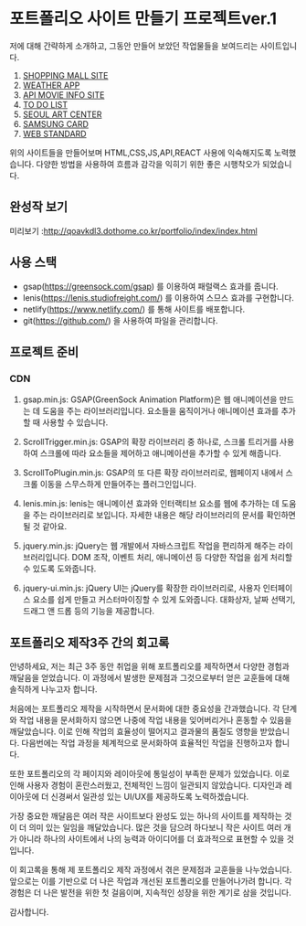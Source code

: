 # 포트폴리오 사이트 만들기 프로젝트ver.1

저에 대해 간략하게 소개하고, 그동안 만들어 보았던 작업물들을 보여드리는 사이트입니다.

1. [SHOPPING MALL SITE](https://remarkable-monstera-25cfcc.netlify.app/)
2. [WEATHER APP](https://monumental-hummingbird-b0c3ee.netlify.app/)
3. [API MOVIE INFO SITE](https://celebrated-torte-ecf85d.netlify.app/)
4. [TO DO LIST](https://celebrated-baklava-2ccfb5.netlify.app/)
5. [SEOUL ART CENTER](http://qoavkdl4.dothome.co.kr/seoulartscenter/index.html)
6. [SAMSUNG CARD](https://elegant-klepon-3fd064.netlify.app/)
7. [WEB STANDARD](https://celadon-griffin-6a779d.netlify.app/)

위의 사이트들을 만들어보며 HTML,CSS,JS,API,REACT 사용에 익숙해지도록 노력했습니다.
다양한 방법을 사용하여 흐름과 감각을 익히기 위한 좋은 시행착오가 되었습니다.

## 완성작 보기

미리보기 :http://qoavkdl3.dothome.co.kr/portfolio/index/index.html

## 사용 스택

- gsap(https://greensock.com/gsap) 를 이용하여 패럴랙스 효과를 줍니다.
- lenis(https://lenis.studiofreight.com/) 를 이용하여 스므스 효과를 구현합니다.
- netlify(https://www.netlify.com/) 를 통해 사이트를 배포합니다.
- git(https://github.com/) 을 사용하여 파일을 관리합니다.

## 프로젝트 준비

### CDN
1. gsap.min.js: GSAP(GreenSock Animation Platform)은 웹 애니메이션을 만드는 데 도움을 주는 라이브러리입니다. 요소들을 움직이거나 애니메이션 효과를 추가할 때 사용할 수 있습니다.

2. ScrollTrigger.min.js: GSAP의 확장 라이브러리 중 하나로, 스크롤 트리거를 사용하여 스크롤에 따라 요소들을 제어하고 애니메이션을 추가할 수 있게 해줍니다.

3. ScrollToPlugin.min.js: GSAP의 또 다른 확장 라이브러리로, 웹페이지 내에서 스크롤 이동을 스무스하게 만들어주는 플러그인입니다.

4. lenis.min.js: lenis는 애니메이션 효과와 인터랙티브 요소를 웹에 추가하는 데 도움을 주는 라이브러리로 보입니다. 자세한 내용은 해당 라이브러리의 문서를 확인하면 될 것 같아요.

5. jquery.min.js: jQuery는 웹 개발에서 자바스크립트 작업을 편리하게 해주는 라이브러리입니다. DOM 조작, 이벤트 처리, 애니메이션 등 다양한 작업을 쉽게 처리할 수 있도록 도와줍니다.

6. jquery-ui.min.js: jQuery UI는 jQuery를 확장한 라이브러리로, 사용자 인터페이스 요소를 쉽게 만들고 커스터마이징할 수 있게 도와줍니다. 대화상자, 날짜 선택기, 드래그 앤 드롭 등의 기능을 제공합니다.

## 포트폴리오 제작3주 간의 회고록

안녕하세요, 저는 최근 3주 동안 취업을 위해 포트폴리오를 제작하면서 다양한 경험과 깨달음을 얻었습니다. 이 과정에서 발생한 문제점과 그것으로부터 얻은 교훈들에 대해 솔직하게 나누고자 합니다.

처음에는 포트폴리오 제작을 시작하면서 문서화에 대한 중요성을 간과했습니다. 각 단계와 작업 내용을 문서화하지 않으면 나중에 작업 내용을 잊어버리거나 혼동할 수 있음을 깨달았습니다. 이로 인해 작업의 효율성이 떨어지고 결과물의 품질도 영향을 받았습니다. 다음번에는 작업 과정을 체계적으로 문서화하여 효율적인 작업을 진행하고자 합니다.

또한 포트폴리오의 각 페이지와 레이아웃에 통일성이 부족한 문제가 있었습니다. 이로 인해 사용자 경험이 혼란스러웠고, 전체적인 느낌이 일관되지 않았습니다. 디자인과 레이아웃에 더 신경써서 일관성 있는 UI/UX를 제공하도록 노력하겠습니다.

가장 중요한 깨달음은 여러 작은 사이트보다 완성도 있는 하나의 사이트를 제작하는 것이 더 의미 있는 일임을 깨달았습니다. 많은 것을 담으려 하다보니 작은 사이트 여러 개가 아니라 하나의 사이트에서 나의 능력과 아이디어를 더 효과적으로 표현할 수 있을 것입니다.

이 회고록을 통해 제 포트폴리오 제작 과정에서 겪은 문제점과 교훈들을 나누었습니다. 앞으로는 이를 기반으로 더 나은 작업과 개선된 포트폴리오를 만들어나가려 합니다. 각 경험은 더 나은 발전을 위한 첫 걸음이며, 지속적인 성장을 위한 계기로 삼을 것입니다.

감사합니다.

